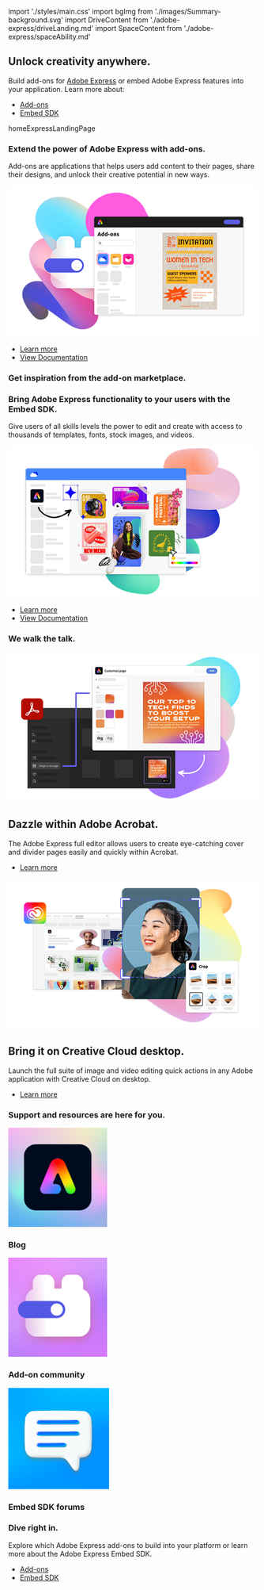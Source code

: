 
import './styles/main.css'
import bgImg from './images/Summary-background.svg'
import DriveContent from './adobe-express/driveLanding.md'
import SpaceContent from './adobe-express/spaceAbility.md'

<Hero slots="heading, text, buttons, assetsImg" customLayout variant="halfwidth" className="add-ones-hero adobe-express-hero"/>

## Unlock creativity anywhere.

Build add-ons for <a href="https://express.adobe.com">Adobe Express</a> or embed Adobe Express features into your application. Learn more about:

- [Add-ons](/add-ons)
- [Embed SDK](https://developer.adobe.com/embed-sdk)

homeExpressLandingPage

<TextBlock slots="heading,text,image,buttons" theme="lightest" headerElementType="h2" variantsTypePrimary='secondary' variantStyleFill = "outline" homeZigZag className="explore unleash-power" position="left" />

### Extend the power of Adobe Express with add-ons.

Add-ons are applications that helps users add content to their pages, share their designs, and unlock their creative potential in new ways.

![Power of Adobe Express](./images/AddOn.png)

- [Learn more](https://adobe.io)
- [View Documentation](https://adobe.io)

<TextBlock slots="heading" className="announcement exploreCapabilities inspiration" theme="lightest"/>

### Get inspiration from the add-on marketplace.

<DriveContent />

<SpaceContent />
  
<TextBlock slots="heading,text,image,buttons" theme="light" headerElementType="h2" variantsTypePrimary='secondary' variantStyleFill = "outline" homeZigZag className="explore unleash-power" position="right" />

### Bring Adobe Express functionality to your users with the Embed SDK.

Give users of all skills levels the power to edit and create with access to thousands of templates, fonts, stock images, and videos.

![Adobe Express functionality](./images/Embed.png)

- [Learn more](https://adobe.io)
- [View Documentation](https://adobe.io)
  
<TextBlock slots="heading" className="announcement exploreCapabilities" theme="light"/>

### We walk the talk.

<BoxModalBlock slots="image,heading,text,buttons" repeat="2" theme="light" bgColor="#f8f8f8" className="boxmodal" isCenter variantsTypePrimary='secondary'/>

![Dazzle within Adobe Acrobat](./images/AcrobatEmbed.png)

## Dazzle within Adobe Acrobat.

The Adobe Express full editor allows users to create eye-catching cover and divider pages easily and quickly within Acrobat.

- [Learn more](https://adobe.io)

![Creative Cloud desktop](./images/CCEmbed.png)

## Bring it on Creative Cloud desktop.

Launch the full suite of image and video editing quick actions in any Adobe application with Creative Cloud on desktop.

- [Learn more](https://adobe.io)

<TextBlock slots="heading" className="announcement exploreCapabilities support-label" theme="lightest"/>

### Support and resources are here for you.

<MiniResourceCard slots="image,heading" repeat="3" theme="lightest" inRow="3" className="mini-card support-tools" />

![Blog](./images/Blog.svg)

### Blog

![Add-on Community](./images/Add-ons-community.svg)

### Add-on community

![Embed SDK forum](./images/Embed-forums.png)

### Embed SDK forums

<TeaserBlock  slots="heading,text,buttons" textColor="white" bgURL={bgImg} className="viewAddOn creative-express" variant="fullwidth"/>

### Dive right in.

Explore which Adobe Express add-ons to build into your platform or learn more about the Adobe Express Embed SDK.

- [Add-ons](https://developer.adobe.com/express-add-ons)
- [Embed SDK](https://developer.adobe.com/embed-sdk)
